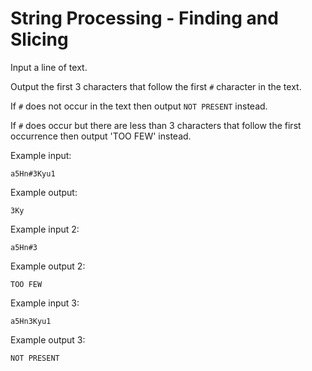 # String Processing - Finding and Slicing

Input a line of text.

Output the first 3 characters that follow the first `#` character in the text.

If `#` does not occur in the text then output `NOT PRESENT` instead.

If `#` does occur but there are less than 3 characters that follow the first occurrence then output 'TOO FEW' instead.

Example input:
```
a5Hn#3Kyu1
```

Example output:
```
3Ky
```

Example input 2:
```
a5Hn#3
```

Example output 2:
```
TOO FEW
```

Example input 3:
```
a5Hn3Kyu1
```

Example output 3:
```
NOT PRESENT
```





